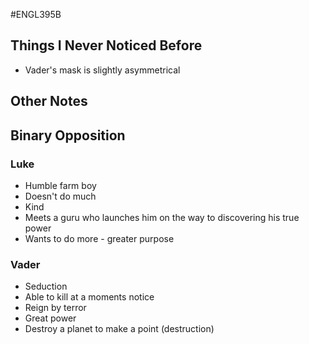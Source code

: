 #ENGL395B
## Things I Never Noticed Before
- Vader's mask is slightly asymmetrical


## Other Notes



## Binary Opposition
### Luke 
- Humble farm boy
- Doesn't do much
- Kind
- Meets a guru who launches him on the way to discovering his true power
- Wants to do more - greater purpose

### Vader 
- Seduction
- Able to kill at a moments notice
- Reign by terror
- Great power
- Destroy a planet to make a point (destruction)